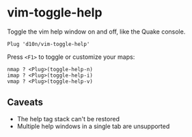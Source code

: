vim-toggle-help
===============

Toggle the vim help window on and off, like the Quake console.

    Plug 'd10n/vim-toggle-help'

Press `<F1>` to toggle or customize your maps:

    nmap ? <Plug>(toggle-help-n)
    imap ? <Plug>(toggle-help-i)
    vmap ? <Plug>(toggle-help-v)

## Caveats

 * The help tag stack can't be restored
 * Multiple help windows in a single tab are unsupported

